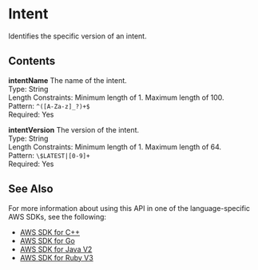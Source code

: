 # Intent<a name="API_Intent"></a>

Identifies the specific version of an intent\.

## Contents<a name="API_Intent_Contents"></a>

 **intentName**   <a name="lex-Type-Intent-intentName"></a>
The name of the intent\.  
Type: String  
Length Constraints: Minimum length of 1\. Maximum length of 100\.  
Pattern: `^([A-Za-z]_?)+$`   
Required: Yes

 **intentVersion**   <a name="lex-Type-Intent-intentVersion"></a>
The version of the intent\.  
Type: String  
Length Constraints: Minimum length of 1\. Maximum length of 64\.  
Pattern: `\$LATEST|[0-9]+`   
Required: Yes

## See Also<a name="API_Intent_SeeAlso"></a>

For more information about using this API in one of the language\-specific AWS SDKs, see the following:
+  [AWS SDK for C\+\+](https://docs.aws.amazon.com/goto/SdkForCpp/lex-models-2017-04-19/Intent) 
+  [AWS SDK for Go](https://docs.aws.amazon.com/goto/SdkForGoV1/lex-models-2017-04-19/Intent) 
+  [AWS SDK for Java V2](https://docs.aws.amazon.com/goto/SdkForJavaV2/lex-models-2017-04-19/Intent) 
+  [AWS SDK for Ruby V3](https://docs.aws.amazon.com/goto/SdkForRubyV3/lex-models-2017-04-19/Intent) 